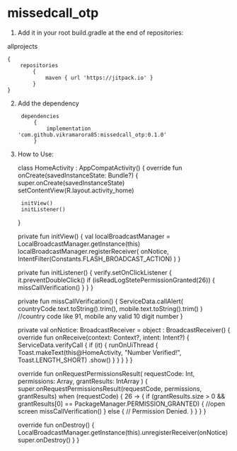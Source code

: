 # missedcall_otp

1. Add it in your root build.gradle at the end of repositories:

allprojects 

    {
	    repositories 
	        {
			    maven { url 'https://jitpack.io' }	
	    	}
	}
 
  
2. Add the dependency


        dependencies 
            {
                implementation 'com.github.vikramarora85:missedcall_otp:0.1.0'
            }
  
  
3. How to Use:


    class HomeActivity : AppCompatActivity() 
    {
    override fun onCreate(savedInstanceState: Bundle?) {
        super.onCreate(savedInstanceState)
        setContentView(R.layout.activity_home)

        initView()
        initListener()
    }

    private fun initView() {
        val localBroadcastManager = LocalBroadcastManager.getInstance(this)
        localBroadcastManager.registerReceiver(
            onNotice,
            IntentFilter(Constants.FLASH_BROADCAST_ACTION)
        )
    }

    private fun initListener() {
        verify.setOnClickListener {
            it.preventDoubleClick()
            if (isReadLogStetePermissionGranted(26)) {
                missCallVerification()
            }
        }
    }

    private fun missCallVerification() {
        ServiceData.callAlert(
            countryCode.text.toString().trim(),
            mobile.text.toString().trim()
        ) //country code like 91, mobile any valid 10 digit number
    }

    private val onNotice: BroadcastReceiver = object : BroadcastReceiver() {
        override fun onReceive(context: Context?, intent: Intent?) {
            ServiceData.verifyCall {
                if (it) {
                    runOnUiThread {
                        Toast.makeText(this@HomeActivity, "Number Verified!", Toast.LENGTH_SHORT)
                            .show()
                    }
                }
            }
        }
    }

    override fun onRequestPermissionsResult(
        requestCode: Int,
        permissions: Array<out String>,
        grantResults: IntArray
    ) {
        super.onRequestPermissionsResult(requestCode, permissions, grantResults)
        when (requestCode) {
            26 -> {
                if (grantResults.size > 0 && grantResults[0] == PackageManager.PERMISSION_GRANTED) {
                    //open screen
                    missCallVerification()
                } else {
                    // Permission Denied.
                }
            }
        }
    }

    override fun onDestroy() {
        LocalBroadcastManager.getInstance(this).unregisterReceiver(onNotice)
        super.onDestroy()
    }
    }
